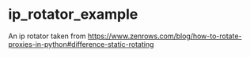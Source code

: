 # ip_rotator_example
An ip rotator taken from https://www.zenrows.com/blog/how-to-rotate-proxies-in-python#difference-static-rotating
